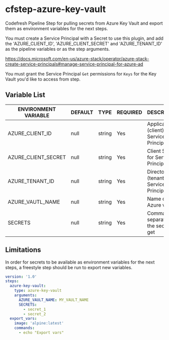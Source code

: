 # cfstep-azure-key-vault
Codefresh Pipeline Step for pulling secrets from Azure Key Vault and export them as environment variables for the next steps.

You must create a Service Principal with a Secret to use this plugin, and add the 'AZURE_CLIENT_ID', 'AZURE_CLIENT_SECRET' and 'AZURE_TENANT_ID' as the pipeline variables or as the step arguments.

https://docs.microsoft.com/en-us/azure-stack/operator/azure-stack-create-service-principals#manage-service-principal-for-azure-ad

You must grant the Service Principal `Get` permissions for `Keys` for the Key Vault you'd like to access from step.

## Variable List

| ENVIRONMENT VARIABLE | DEFAULT | TYPE | REQUIRED | DESCRIPTION |
|----------------------------|----------|---------|----------|---------------------------------------------------------------------------------------------------------------------------------|
| AZURE_CLIENT_ID | null | string | Yes | Application (client) ID for Service Principal |
| AZURE_CLIENT_SECRET | null | string | Yes | Client Secret for Service Principal |
| AZURE_TENANT_ID | null | string | Yes | Directory (tenant) ID for Service Principal|
| AZURE_VAUTL_NAME | null | string | Yes | Name of the Azure vault |
| SECRETS | null | string | Yes | Comma separated list the secrets to get |

## Limitations
In order for secrets to be available as environment variables for the next steps, a freestyle step should be run to export new variables.
```yaml
version: '1.0'
steps:
  azure-key-vault:
    type: azure-key-vault
    arguments:
      AZURE_VAULT_NAME: MY_VAULT_NAME
      SECRETS:
        - secret_1
        - secret_2
  export_vars:
    image: 'alpine:latest'
    commands:
      - echo "Export vars"
```
